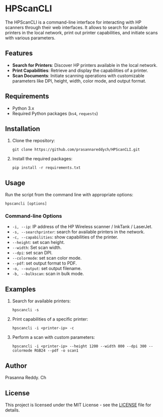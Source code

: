 # HPScanCLI

The HPScanCLI is a command-line interface for interacting with HP scanners through their web interfaces. It allows to search for available printers in the local network, print out printer capabilities, and initiate scans with various parameters.

## Features

- **Search for Printers**: Discover HP printers available in the local network.
- **Print Capabilities**: Retrieve and display the capabilities of a printer.
- **Scan Documents**: Initiate scanning operations with customizable parameters like DPI, height, width, color mode, and output format.

## Requirements

- Python 3.x
- Required Python packages (`bs4`, `requests`)

## Installation

1. Clone the repository:

   ```
   git clone https://github.com/prasannareddych/HPScanCLI.git
   ```

2. Install the required packages:

   ```
   pip install -r requirements.txt
   ```

## Usage

Run the script from the command line with appropriate options:

```
hpscancli [options]
```

### Command-line Options

- `-i, --ip`: IP address of the HP Wireless scanner / InkTank / LaserJet.
- `-s, --searchprinter`: search for available printers in the network.
- `-c, --capabilities`: show capabilities of the printer.
- `--height`: set scan height.
- `--width`: Set scan width.
- `--dpi`: set scan DPI.
- `--colormode`: set scan color mode.
- `--pdf`: set output format to PDF.
- `-o, --output`: set output filename.
- `-b, --bulkscan`: scan in bulk mode.

## Examples

1. Search for available printers:

   ```
   hpscancli -s
   ```

2. Print capabilities of a specific printer:

   ```
   hpscancli -i <printer-ip> -c
   ```

3. Perform a scan with custom parameters:

   ```
   hpscancli -i <printer-ip> --height 1200 --width 800 --dpi 300 --colormode RGB24 --pdf -o scan1
   ```

## Author

Prasanna Reddy. Ch

## License

This project is licensed under the MIT License - see the [LICENSE](LICENSE) file for details.
